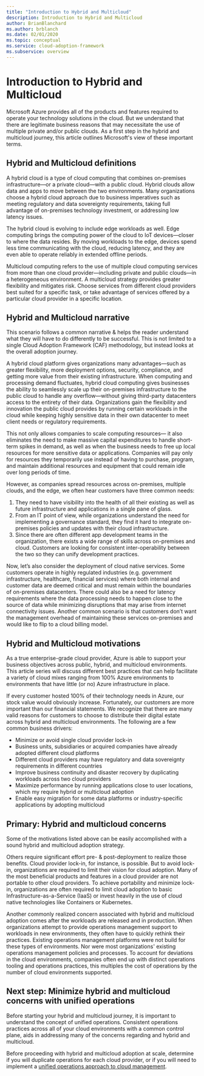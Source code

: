 ```yaml
---
title: "Introduction to Hybrid and Multicloud"
description: Introduction to Hybrid and Multicloud
author: BrianBlanchard
ms.author: brblanch
ms.date: 02/01/2020
ms.topic: conceptual
ms.service: cloud-adoption-framework
ms.subservice: overview
---
```


# Introduction to Hybrid and Multicloud

Microsoft Azure provides all of the products and features required to operate your technology solutions in the cloud. But we understand that there are legitimate business reasons that may necessitate the use of multiple private and/or public clouds. As a first step in the hybrid and multicloud journey, this article outlines Microsoft's view of these important terms.

## Hybrid and Multicloud definitions

A hybrid cloud is a type of cloud computing that combines on-premises infrastructure—or a private cloud—with a public cloud. Hybrid clouds allow data and apps to move between the two environments. Many organizations choose a hybrid cloud approach due to business imperatives such as meeting regulatory and data sovereignty requirements, taking full advantage of on-premises technology investment, or addressing low latency issues.

The hybrid cloud is evolving to include edge workloads as well. Edge computing brings the computing power of the cloud to IoT devices—closer to where the data resides. By moving workloads to the edge, devices spend less time communicating with the cloud, reducing latency, and they are even able to operate reliably in extended offline periods.

Multicloud computing refers to the use of multiple cloud computing services from more than one cloud provider—including private and public clouds—in a heterogeneous environment. A multicloud strategy provides greater flexibility and mitigates risk. Choose services from different cloud providers best suited for a specific task, or take advantage of services offered by a particular cloud provider in a specific location.

## Hybrid and Multicloud narrative

This scenario follows a common narrative & helps the reader understand what they will have to do differently to be successful. This is not limited to a single Cloud Adoption Framework (CAF) methodology, but instead looks at the overall adoption journey.

A hybrid cloud platform gives organizations many advantages—such as greater flexibility, more deployment options, security, compliance, and getting more value from their existing infrastructure. When computing and processing demand fluctuates, hybrid cloud computing gives businesses the ability to seamlessly scale up their on-premises infrastructure to the public cloud to handle any overflow—without giving third-party datacenters access to the entirety of their data. Organizations gain the flexibility and innovation the public cloud provides by running certain workloads in the cloud while keeping highly sensitive data in their own datacenter to meet client needs or regulatory requirements.

This not only allows companies to scale computing resources— it also eliminates the need to make massive capital expenditures to handle short-term spikes in demand, as well as when the business needs to free up local resources for more sensitive data or applications. Companies will pay only for resources they temporarily use instead of having to purchase, program, and maintain additional resources and equipment that could remain idle over long periods of time.

However, as companies spread resources across on-premises, multiple clouds, and the edge, we often hear customers have three common needs:

1. They need to have visibility into the health of all their existing as well as future infrastructure and applications in a single pane of glass. 
2. From an IT point of view, while organizations understand the need for implementing a governance standard, they find it hard to integrate on-premises policies and updates with their cloud infrastructure.
3. Since there are often different app development teams in the organization, there exists a wide range of skills across on-premises and cloud. Customers are looking for consistent inter-operability between the two so they can unify development practices.

Now, let’s also consider the deployment of cloud native services. Some customers operate in highly regulated industries (e.g. government infrastructure, healthcare, financial services) where both internal and customer data are deemed critical and must remain within the boundaries of on-premises datacenters. There could also be a need for latency requirements where the data processing needs to happen close to the source of data while minimizing disruptions that may arise from internet connectivity issues. Another common scenario is that customers don’t want the management overhead of maintaining these services on-premises and would like to flip to a cloud billing model.

## Hybrid and Multicloud motivations

As a true enterprise-grade cloud provider, Azure is able to support your business objectives across public, hybrid, and multicloud environments. This article series will discuss different best practices that can help facilitate a variety of cloud mixes ranging from 100% Azure environments to environments that have little (or no) Azure infrastructure in place.

If every customer hosted 100% of their technology needs in Azure, our stock value would obviously increase. Fortunately, our customers are more important than our financial statements. We recognize that there are many valid reasons for customers to choose to distribute their digital estate across hybrid and multicloud environments. The following are a few common business drivers:

- Minimize or avoid single cloud provider lock-in
- Business units, subsidiaries or acquired companies have already adopted different cloud platforms
- Different cloud providers may have regulatory and data sovereignty requirements in different countries
- Improve business continuity and disaster recovery by duplicating workloads across two cloud providers
- Maximize performance by running applications close to user locations, which my require hybrid or multicloud adoption
- Enable easy migration for some data platforms or industry-specific applications by adopting multicloud

## Primary: Hybrid and multicloud concerns

Some of the motivations listed above can be easily accomplished with a sound hybrid and multicloud adoption strategy.

Others require significant effort pre- & post-deployment to realize those benefits. Cloud provider lock-in, for instance, is possible. But to avoid lock-in, organizations are required to limit their vision for cloud adoption. Many of the most beneficial products and features in a cloud provider are not portable to other cloud providers. To achieve portability and minimize lock-in, organizations are often required to limit cloud adoption to basic Infrastructure-as-a-Service (IaaS) or invest heavily in the use of cloud native technologies like Containers or Kubernetes.

Another commonly realized concern associated with hybrid and multicloud adoption comes after the workloads are released and in production. When organizations attempt to provide operations management support to workloads in new environments, they often have to quickly rethink their practices. Existing operations management platforms were not build for these types of environments. Nor were most organizations' existing operations management policies and processes. To account for deviations in the cloud environments, companies often end up with distinct operations tooling and operations practices, this multiples the cost of operations by the number of cloud environments supported.

## Next step: Minimize hybrid and multicloud concerns with unified operations

Before starting your hybrid and multicloud journey, it is important to understand the concept of unified operations. Consistent operations practices across all of your cloud environments with a common control plane, aids in addressing many of the concerns regarding and hybrid and multicloud.

Before proceeding with hybrid and multicloud adoption at scale, determine if you will duplicate operations for each cloud provider, or if you will need to implement a [unified operations approach to cloud management](./unified-operations.md).
